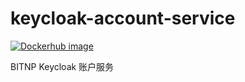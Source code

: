 # keycloak-account-service
[![Dockerhub image](https://img.shields.io/badge/dockerhub-image-important.svg?logo=Docker)](https://hub.docker.com/r/everything411/keycloak-account-service)

BITNP Keycloak 账户服务

